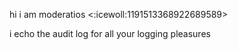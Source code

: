 hi i am moderatios <:icewoll:1191513368922689589>

i echo the audit log for all your logging pleasures